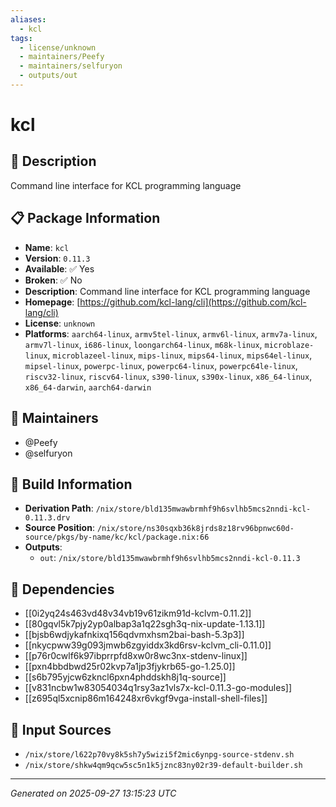 ```yaml
---
aliases:
  - kcl
tags:
  - license/unknown
  - maintainers/Peefy
  - maintainers/selfuryon
  - outputs/out
---
```


# kcl

## 📝 Description

Command line interface for KCL programming language

## 📋 Package Information

- **Name**: `kcl`
- **Version**: `0.11.3`
- **Available**: ✅ Yes
- **Broken**: ✅ No
- **Description**: Command line interface for KCL programming language
- **Homepage**: [https://github.com/kcl-lang/cli](https://github.com/kcl-lang/cli)
- **License**: `unknown`
- **Platforms**: `aarch64-linux`, `armv5tel-linux`, `armv6l-linux`, `armv7a-linux`, `armv7l-linux`, `i686-linux`, `loongarch64-linux`, `m68k-linux`, `microblaze-linux`, `microblazeel-linux`, `mips-linux`, `mips64-linux`, `mips64el-linux`, `mipsel-linux`, `powerpc-linux`, `powerpc64-linux`, `powerpc64le-linux`, `riscv32-linux`, `riscv64-linux`, `s390-linux`, `s390x-linux`, `x86_64-linux`, `x86_64-darwin`, `aarch64-darwin`
## 👥 Maintainers

- @Peefy
- @selfuryon


## 🔧 Build Information

- **Derivation Path**: `/nix/store/bld135mwawbrmhf9h6svlhb5mcs2nndi-kcl-0.11.3.drv`
- **Source Position**: `/nix/store/ns30sqxb36k8jrds8z18rv96bpnwc60d-source/pkgs/by-name/kc/kcl/package.nix:66`
- **Outputs**:
  - `out`:  `/nix/store/bld135mwawbrmhf9h6svlhb5mcs2nndi-kcl-0.11.3`

## 🔗 Dependencies

- [[0i2yq24s463vd48v34vb19v61zikm91d-kclvm-0.11.2]]
- [[80gqvl5k7pjy2yp0albap3a1q22sgh3q-nix-update-1.13.1]]
- [[bjsb6wdjykafnkixq156qdvmxhsm2bai-bash-5.3p3]]
- [[nkycpww39g093jmwb6zgyiddx3kd6rsv-kclvm_cli-0.11.0]]
- [[p76r0cwlf6k97ibprrpfd8xw0r8wc3nx-stdenv-linux]]
- [[pxn4bbdbwd25r02kvp7a1jp3fjykrb65-go-1.25.0]]
- [[s6b795yjcw6zkncl6pxn4phddskh8j1q-source]]
- [[v831ncbw1w83054034q1rsy3az1vls7x-kcl-0.11.3-go-modules]]
- [[z695ql5xcnip86m164248xr6vkgf9vga-install-shell-files]]

## 📁 Input Sources

- `/nix/store/l622p70vy8k5sh7y5wizi5f2mic6ynpg-source-stdenv.sh`
- `/nix/store/shkw4qm9qcw5sc5n1k5jznc83ny02r39-default-builder.sh`

---
*Generated on 2025-09-27 13:15:23 UTC*

